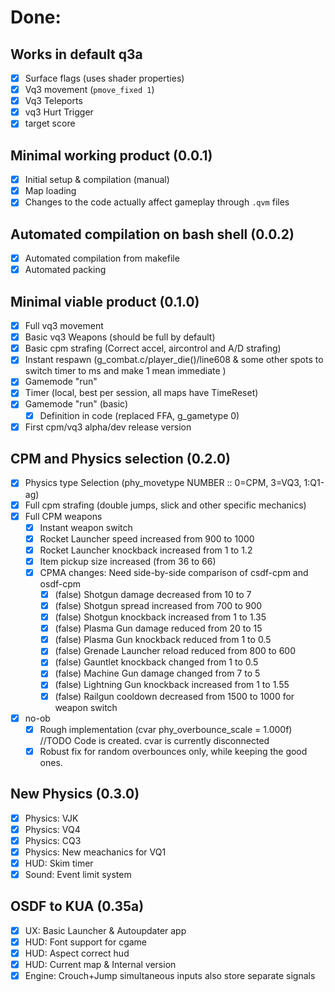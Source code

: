 # Done:
## Works in default q3a
- [x] Surface flags (uses shader properties)
- [x] Vq3 movement (`pmove_fixed 1`)
- [x] Vq3 Teleports
- [x] vq3 Hurt Trigger
- [x] target score

## Minimal working product (0.0.1)
- [x] Initial setup & compilation (manual)
- [x] Map loading
- [x] Changes to the code actually affect gameplay through `.qvm` files

## Automated compilation on bash shell (0.0.2)
- [x] Automated compilation from makefile
- [x] Automated packing

## Minimal viable product (0.1.0)
- [x] Full vq3 movement
- [x] Basic vq3 Weapons (should be full by default)  
- [x] Basic cpm strafing (Correct accel, aircontrol and A/D strafing)
- [x] Instant respawn (g_combat.c/player_die()/line608  & some other spots to switch timer to ms and make 1 mean immediate )
- [x] Gamemode "run"
- [x] Timer (local, best per session, all maps have TimeReset)
- [x] Gamemode "run" (basic)
  - [x] Definition in code (replaced FFA, g_gametype 0)
- [x] First cpm/vq3 alpha/dev release version

## CPM and Physics selection (0.2.0)
- [x] Physics type Selection (phy_movetype NUMBER :: 0=CPM, 3=VQ3, 1:Q1-ag)
- [x] Full cpm strafing (double jumps, slick and other specific mechanics)
- [x] Full CPM weapons
  - [x] Instant weapon switch
  - [x] Rocket Launcher speed increased from 900 to 1000
  - [x] Rocket Launcher knockback increased from 1 to 1.2
  - [x] Item pickup size increased (from 36 to 66)
  - [x] CPMA changes: Need side-by-side comparison of csdf-cpm and osdf-cpm
    - [x] (false) Shotgun damage decreased from 10 to 7
    - [x] (false) Shotgun spread increased from 700 to 900
    - [x] (false) Shotgun knockback increased from 1 to 1.35
    - [x] (false) Plasma Gun damage reduced from 20 to 15
    - [x] (false) Plasma Gun knockback reduced from 1 to 0.5
    - [x] (false) Grenade Launcher reload reduced from 800 to 600
    - [x] (false) Gauntlet knockback changed from 1 to 0.5
    - [x] (false) Machine Gun damage changed from 7 to 5
    - [x] (false) Lightning Gun knockback increased from 1 to 1.55
    - [x] (false) Railgun cooldown decreased from 1500 to 1000 for weapon switch
- [x] no-ob
  - [x] Rough implementation (cvar phy_overbounce_scale = 1.000f) //TODO Code is created. cvar is currently disconnected
  - [x] Robust fix for random overbounces only, while keeping the good ones.

## New Physics (0.3.0)
- [x] Physics: VJK
- [x] Physics: VQ4
- [x] Physics: CQ3
- [x] Physics: New meachanics for VQ1
- [x] HUD: Skim timer
- [x] Sound: Event limit system

## OSDF to KUA (0.35a)
- [x] UX: Basic Launcher & Autoupdater app
- [x] HUD: Font support for cgame
- [x] HUD: Aspect correct hud
- [x] HUD: Current map & Internal version  
- [x] Engine: Crouch+Jump simultaneous inputs also store separate signals

